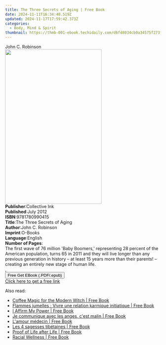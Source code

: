 ```yaml
---
title: The Three Secrets of Aging | Free Book
date: 2024-11-11T16:34:48.519Z
updated: 2024-11-17T17:59:42.373Z
categories:
  - Body, Mind & Spirit
thumbnail: https://thmb-001-ebook.techidaily.com/d6fd8034cb0a34575f273f5244a3baf81800148584afc4c5b19bd2d68c0c2491.jpg
---
```

<main id="book-container">
  <div class="flex flex-col">
    <div class="book-brief flex-1 py-6 px-4 sm:p-6 md:py-10 md:px-8">
      <!-- brief-->
      <div class="book-brief-main">John C. Robinson</div>
    </div>
    <div
      class="book-meta-info flex-1 grid gap-4 col-start-1 col-end-3 row-start-1 sm:mb-6 sm:grid-cols-4 lg:gap-6 lg:col-start-2 lg:row-end-6 lg:row-span-6 lg:mb-0"
    >
      <div
        class="book-meta-info-left place-content-center mt-4 p-4 text-sm leading-6 col-start-2 col-span-2 dark:text-slate-400"
      >
        <img
          class="w-full h-500 object-cover rounded-lg sm:h-255 sm:col-span-2 lg:col-span-full"
          src="https://img-001-ebook.techidaily.com/2c50f4460e1ef0566b62af268d13a39cb8556885457be15f55b8f89f711b2876.jpg"
          alt=""
          width="312"
          height="500"
        />
      </div>
      <div
        class="book-meta-info-right mt-2 col-start-1 row-start-2 col-span-3 self-center"
      >
        <!-- meta data  -->
        <div class="flex flex-col px-4 md:px-8">
          <div class="flex-1">
            <strong>Publisher</strong>:<span class="px-2">Collective Ink</span>
          </div>
          <div class="flex-1">
            <strong>Published</strong>:<span class="px-2">July 2012</span>
          </div>
          <div class="flex-1">
            <strong>ISBN</strong>:<span class="px-2">9781780990415</span>
          </div>
          <div class="flex-1">
            <strong>Title</strong>:<span class="px-2"
              >The Three Secrets of Aging</span
            >
          </div>
          <div class="flex-1">
            <strong>Author</strong>:<span class="px-2">John C. Robinson</span>
          </div>
          <div class="flex-1">
            <strong>Imprint</strong>:<span class="px-2">O-Books</span>
          </div>
          <div class="flex-1">
            <strong>Language</strong>:<span class="px-2">English</span>
          </div>
          <div class="flex-1">
            <strong>Number of Pages</strong>:<span class="px-2"></span>
          </div>
        </div>
      </div>
    </div>
    <div class="book-description flex-1 py-6 px-4 sm:p-6 md:py-10 md:px-8">
      <div class="book-description-main">
        <div accordion-content="" id="description">
          The first wave of 76 million 'Baby Boomers,' representing 28 percent
          of the American population, turns 65 in 2011 and they will live longer
          than any previous generation in history – at least 15 years more than
          their parents! – creating an entirely new stage of human life.<br />,
          <br />
        </div>
      </div>
    </div>
    <div class="book-excerpts flex-1 py-6 px-4 sm:p-6 md:py-10 md:px-8"></div>
    <div
      class="book-about-author flex-1 py-6 px-4 sm:p-6 md:py-10 md:px-8"
    ></div>
    <div class="book-free-get flex-1 py-6 px-4 sm:p-6 md:py-10 md:px-8">
      <button
        id="btn-free-get"
        class="bg-blue-500 hover:bg-blue-700 text-white font-bold py-2 px-4 rounded"
      >
        Free Get EBook (.PDF/.epub)
      </button>
      <div id="countdown-display" class="px-2 text-lg mt-2"></div>
      <a
        id="free-link"
        class="hidden bg-blue-500 hover:bg-blue-700 text-white font-bold py-2 px-4 rounded"
        href="https://www.ebooks.com/en-us/book/979628/the-three-secrets-of-aging/john-c-robinson/"
        target="_blank"
        >Click here to get a free link</a
      >
    </div>
    <script>
      let countdownTime = 0;
      let countdownInterval = null;
      document
        .getElementById('btn-free-get')
        .addEventListener('click', startCountdown);
      function startCountdown() {
        countdownTime = new Date().getTime() + 60000 * 3;
        countdownInterval = setInterval(updateCountdown, 1000);
        document.getElementById('btn-free-get').disabled = true;
        document
          .getElementById('btn-free-get')
          .classList.add('bg-gray-500', 'cursor-not-allowed');
      }
      function updateCountdown() {
        let currentTime = new Date().getTime();
        let timeLeft = countdownTime - currentTime;
        let secondsLeft = Math.floor(timeLeft / 1000);
        document.getElementById('countdown-display').innerHTML =
          `Remaining time: ${secondsLeft} seconds.`;
        if (secondsLeft <= 0) {
          clearInterval(countdownInterval);
          document.getElementById('btn-free-get').classList.add('hidden');
          document.getElementById('free-link').classList.remove('hidden');
          document.getElementById('countdown-display').innerHTML = '';
        }
      }
    </script>
  </div>
</main>

<ins class="adsbygoogle"
      style="display:block"
      data-ad-client="ca-pub-7571918770474297"
      data-ad-slot="8358498916"
      data-ad-format="auto"
      data-full-width-responsive="true"></ins>
    

<span class="atpl-alsoreadstyle">Also read:</span>
<div><ul>
<li><a href="https://novels-ebooks.techidaily.com/210758961-9781646045709-coffee-magic-for-the-modern-witch/"><u>Coffee Magic for the Modern Witch | Free Book</u></a></li>
<li><a href="https://novels-ebooks.techidaily.com/210760358-9782889701292-flammes-jumelles-vivre-une-relation-karmique-initiatique/"><u>Flammes jumelles : Vivre une relation karmique initiatique | Free Book</u></a></li>
<li><a href="https://novels-ebooks.techidaily.com/210759597-9781524886929-i-affirm-my-power/"><u>I Affirm My Power | Free Book</u></a></li>
<li><a href="https://novels-ebooks.techidaily.com/210760361-9791028525491-je-communique-avec-les-anges-cest-malin/"><u>Je communique avec les anges, c'est malin | Free Book</u></a></li>
<li><a href="https://novels-ebooks.techidaily.com/210760323-9791028527532-lamour-medecin/"><u>L'amour médecin | Free Book</u></a></li>
<li><a href="https://novels-ebooks.techidaily.com/210760399-9791028519155-les-4-sagesses-tibetaines/"><u>Les 4 sagesses tibétaines | Free Book</u></a></li>
<li><a href="https://novels-ebooks.techidaily.com/210759116-9781668010716-proof-of-life-after-life/"><u>Proof of Life after Life | Free Book</u></a></li>
<li><a href="https://novels-ebooks.techidaily.com/210761388-9780593579367-racial-wellness/"><u>Racial Wellness | Free Book</u></a></li>
</ul></div>

